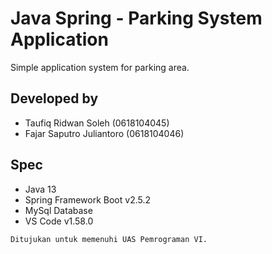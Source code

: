 # Java Spring - Parking System Application
Simple application system for parking area.

## Developed by
- Taufiq Ridwan Soleh (0618104045)
- Fajar Saputro Juliantoro (0618104046)

## Spec
- Java 13
- Spring Framework Boot v2.5.2
- MySql Database
- VS Code v1.58.0

```
Ditujukan untuk memenuhi UAS Pemrograman VI.
```